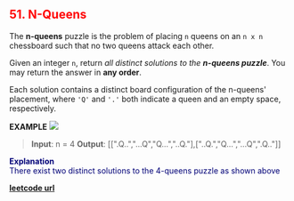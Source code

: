 <h2 style="color:#F00;">51. N-Queens</h2>

The **n-queens** puzzle is the problem of placing `n` queens on an `n x n` chessboard such that no two queens attack each other.

Given an integer `n`, return _all distinct solutions to the **n-queens puzzle**_. You may return the answer in **any order**.

Each solution contains a distinct board configuration of the n-queens' placement, where `'Q'` and `'.'` both indicate a queen and an empty space, respectively.

**EXAMPLE**
![](https://assets.leetcode.com/uploads/2020/11/13/queens.jpg)
>**Input**: n = 4
**Output**: \[[".Q..","...Q","Q...","..Q."],["..Q.","Q...","...Q",".Q.."]]

<p style="color:#007;">
<b>Explanation</b><br>
There exist two distinct solutions to the 4-queens puzzle as shown above
</p>

**[leetcode url](https://leetcode.com/problems/n-queens/description/)**